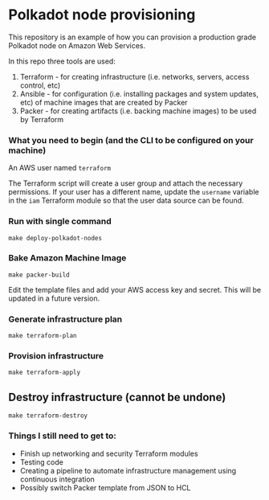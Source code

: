 # Polkadot node provisioning

This repository is an example of how you can provision a production grade Polkadot node on Amazon Web Services.

In this repo three tools are used:

1. Terraform - for creating infrastructure (i.e. networks, servers, access control, etc)
2. Ansible - for configuration (i.e. installing packages and system updates, etc) of machine images that are created by Packer
3. Packer - for creating artifacts (i.e. backing machine images) to be used by Terraform

### What you need to begin (and the CLI to be configured on your machine)
An AWS user named `terraform`

The Terraform script will create a user group and attach the necessary permissions. If your user has a different name, update the `username` variable in the `iam` Terraform module so that the user data source can be found.

### Run with single command
```
make deploy-polkadot-nodes
```

### Bake Amazon Machine Image
```
make packer-build
```

Edit the template files and add your AWS access key and secret. This will be updated in a future version.

### Generate infrastructure plan
```
make terraform-plan
```

### Provision infrastructure
```
make terraform-apply
```

## Destroy infrastructure (cannot be undone)
```
make terraform-destroy
```

### Things I still need to get to:
- Finish up networking and security Terraform modules
- Testing code
- Creating a pipeline to automate infrastructure management using continuous integration
- Possibly switch Packer template from JSON to HCL
